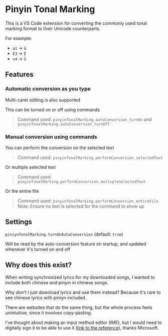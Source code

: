 # Pinyin Tonal Marking

This is a VS Code extension for converting the commonly used tonal marking format to their Unicode counterparts.

For example:
- `a1` -> `ā`
- `E3` -> `Ě`
- `v4` -> `ǜ`



## Features

### Automatic conversion as you type

<!-- Include animation of typing nihao shijie -->

Multi-caret editing is also supported

<!-- Include animation of typing with multiple cursors -->

This can be turned on or off using commands

<!-- Include animation of typing a1a2a3a4 with auto-conversion turned on and off -->

> Command used: `pinyinTonalMarking.autoConversion_turnOn` and `pinyinTonalMarking.autoConversion_turnOff`



### Manual conversion using commands

You can perform the conversion on the selected text

<!-- Include animation of using the command to covnert selected text -->

> Command used: `pinyinTonalMarking.performConversion_selectedText`



Or multiple selected text

<!-- Include animation of using the command to convert multiple selected text -->

> Command used: `pinyinTonalMarking.performConversion_multipleSelectedText`



Or the entire file

<!-- Include animation of using the command to convert entire file -->

> Command used: `pinyinTonalMarking.performConversion_entireFile`
> Note: Ensure no text is selected for the command to show up



## Settings

`piniynTonalMarking.turnOnAutoConversion` (default: `true`)

Will be read by the auto-conversion feature on startup, and updated whenever it's turned on and off



## Why does this exist?

When writing synchronized lyrics for my downloaded songs, I wanted to include both chinese and pinyin in chinese songs.

Why don't I just download lyrics and use them instead? Because it's rare to see chinese lyrics with piniyn included.

There are websites that do the same thing, but the whole process feels unintuitive, since it involves copy-pasting.

I've thought about making an input method editor (IME), but I would need to digitally sign it to be able to use it ([link to the reference](https://learn.microsoft.com/en-us/windows/apps/design/input/input-method-editors#requirements-for-imes)), thanks Microsoft.
